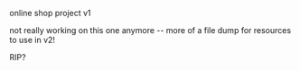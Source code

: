 online shop project v1 

not really working on this one anymore -- more of a file dump for resources to use in v2!

RIP?

